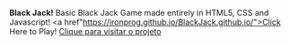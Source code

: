 <b>Black Jack!</b>
Basic Black Jack Game made entirely in HTML5, CSS and Javascript!
<a href"https://ironprog.github.io/BlackJack.github.io/">Click Here to Play!</a>
<a href="https://owojayjay.github.io/">Clique para visitar o projeto</a>
